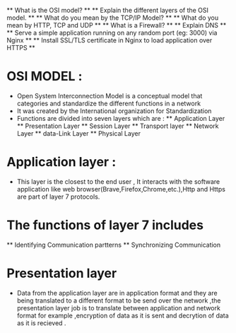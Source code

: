 ** What is the OSI model? **
** Explain the different layers of the OSI model. **
** What do you mean by the TCP/IP Model? **
** What do you mean by HTTP, TCP and UDP **
** What is a Firewall? **
** Explain DNS **
** Serve a simple application running on any random port (eg: 3000) via Nginx **
** Install SSL/TLS certificate in Nginx to load application over HTTPS **

# OSI MODEL :
* Open System Interconnection Model is a conceptual model that categories and standardize the different functions in a network 
* It was created by the International organization for Standardization 
* Functions are divided into seven layers which are :
** Application Layer
** Presentation Layer
** Session Layer
** Transport layer
** Network Layer
** data-Link Layer
** Physical Layer 


# Application layer :
* This layer is the closest to the end user , It interacts with the software application like web browser(Brave,Firefox,Chrome,etc.),Http and Https are part of layer 7 protocols.
# The functions of layer 7 includes
** Identifying Communication partterns 
** Synchronizing Communication

# Presentation layer
* Data from the application layer are in application format and they are being translated to a different format to be send over the network ,the presentation layer job is to translate between application and network format for example ,encryption of data as it is sent and decrytion of data as it is recieved . 

#





